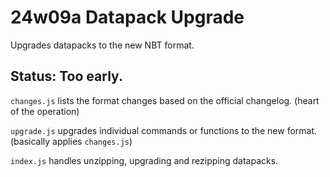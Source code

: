 # 24w09a Datapack Upgrade

Upgrades datapacks to the new NBT format.

## Status: Too early.

`changes.js` lists the format changes based on the official changelog. (heart of the operation)

`upgrade.js` upgrades individual commands or functions to the new format. (basically applies `changes.js`)

`index.js` handles unzipping, upgrading and rezipping datapacks.
